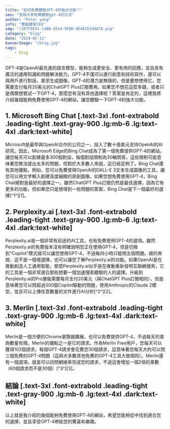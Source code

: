 ```yaml
---
title: "如何免費體驗GPT-4的強大功能？"
seo: "告訴大家免費體驗gpt-4的方式"
author: "Peter yang"
info: "雙龍體育CEO"
img: "/1D7F9E91-14B0-4914-9FBD-0E46CE340A78.png"
category: "blog"
date: "2024-02-11"
bannerImage: "/blog.jpg"
tags:
    - blog
---
```

GPT-4是OpenAI最先進的語言模型，能夠生成更安全、更有用的回應，並且具有廣泛的通用知識和問題解決能力。GPT-4不僅可以進行創意和技術寫作，還可以與用戶進行對話，甚至生成圖像。GPT-4的潛力是無限的，但是要想使用它，您需要支付每月20美元的ChatGPT Plus訂閱費用。如果您不想花這麼多錢，或者只是偶爾想嘗試一下GPT-4，那麼您有沒有其他選擇呢？答案是肯定的，這裡我將介紹幾個能夠免費使用GPT-4的網站，讓您體驗一下GPT-4的強大功能。

## 1. Microsoft Bing Chat [.text-3xl .font-extrabold .leading-tight .text-gray-900 .lg:mb-6 .lg:text-4xl .dark:text-white]


Microsoft是最早與OpenAI合作的公司之一，投入了數十億美元支持OpenAI的AI研究。因此，Microsoft Edge的Bing Chat成為了第一個免費提供GPT-4的網站，讓您每天可以創建最多300個對話，每個對話限制為30輪問答。這些限制可能意味著您無法提出太多的問題，但對於大多數人來說，這已經足夠了。Bing Chat還有其他優點，例如，您可以免費使用OpenAI的DALL-E 3文本生成圖像的工具，讓您可以用文字輸入創建高度細緻的原創圖像。如果您想免費使用GPT-4，Bing Chat絕對是最好的選擇之一。雖然ChatGPT Plus訂閱仍然是最佳選擇，因為它有更多的功能，但如果您只是想得到一些問題的答案，Bing Chat是下一個最好的選擇[^1^][1]。

## 2. Perplexity.ai [.text-3xl .font-extrabold .leading-tight .text-gray-900 .lg:mb-6 .lg:text-4xl .dark:text-white]
Perplexity.ai是一個非常有前途的AI工具，也有免費使用GPT-4的選項。雖然Perplexity.ai的免費版本沒有明確說明您正在使用GPT-4，但是切換到“Copilot”模式就可以讓您使用GPT-4，不過每四小時只能問五個問題。總的來說，這不是一個壞選擇，也可以讓您了解Perplexity.ai的功能。如果OpenAI是在推動創造人工通用智能，那麼Perplexity.ai似乎是在推動重新發明互聯網搜索，它的工具是一個非常適合那些想要一個加速搜索體驗的人的選擇。升級到Perplexity.ai的Pro層級需要每月支付20美元（與ChatGPT Plus訂閱相同），但是意味著您可以問超過300個Copilot驅動的問題，使用Anthropic的Claude 2模型，並且可以上傳任意數量的文件進行AI分析[^2^][2]。

## 3. Merlin [.text-3xl .font-extrabold .leading-tight .text-gray-900 .lg:mb-6 .lg:text-4xl .dark:text-white]
Merlin是一個方便的Chrome瀏覽器擴展，也可以免費提供GPT-4，不過每天的查詢數量有限。Merlin的優點之一是它的請求。作為Merlin Free用戶，您每天可以獲得102個請求。每個GPT-4請求會花費您30個請求，這意味著您每天大約可以問三個免費的GPT-4問題（這與大多數其他免費的GPT-4工具大致相同）。Merlin還有一個選項，就是可以訪問網絡來完成您的請求，不過這會增加一個2倍的乘數（60個請求而不是30個）[^3^][3]。
## 結論 [.text-3xl .font-extrabold .leading-tight .text-gray-900 .lg:mb-6 .lg:text-4xl .dark:text-white]
以上就是我介紹的幾個能夠免費使用GPT-4的網站，希望您能夠從中找到適合您的選擇，並且享受GPT-4帶給您的驚喜和樂趣。
